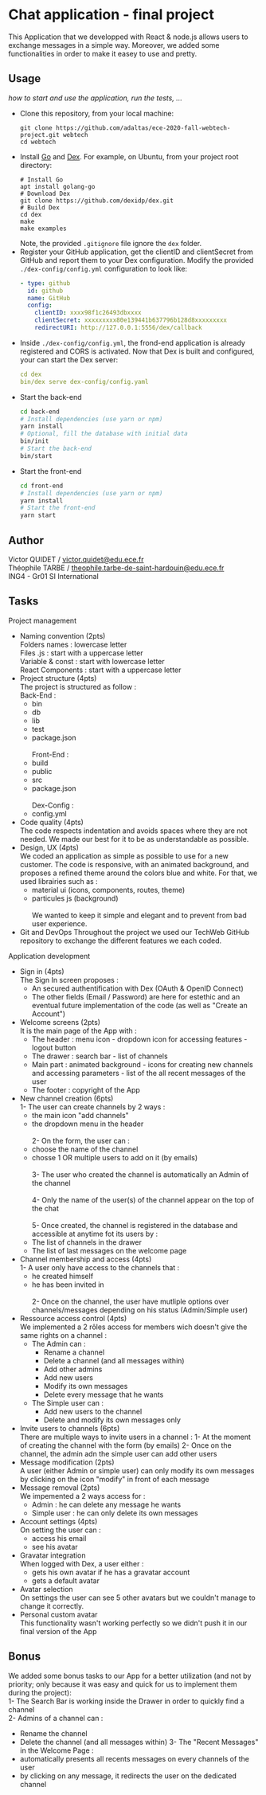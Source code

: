 
# Chat application - final project

This Application that we developped with React & node.js allows users to exchange messages in a simple way. Moreover, we added some functionalities in order to make it easey to use and pretty. 

## Usage

*how to start and use the application, run the tests, ...*

* Clone this repository, from your local machine:
  ```
  git clone https://github.com/adaltas/ece-2020-fall-webtech-project.git webtech
  cd webtech
  ```
* Install [Go](https://golang.org/) and [Dex](https://dexidp.io/docs/getting-started/). For example, on Ubuntu, from your project root directory:   
  ```
  # Install Go
  apt install golang-go
  # Download Dex
  git clone https://github.com/dexidp/dex.git
  # Build Dex
  cd dex
  make
  make examples
  ```
  Note, the provided `.gitignore` file ignore the `dex` folder.
* Register your GitHub application, get the clientID and clientSecret from GitHub and report them to your Dex configuration. Modify the provided `./dex-config/config.yml` configuration to look like:
  ```yaml
  - type: github
    id: github
    name: GitHub
    config:
      clientID: xxxx98f1c26493dbxxxx
      clientSecret: xxxxxxxxx80e139441b637796b128d8xxxxxxxxx
      redirectURI: http://127.0.0.1:5556/dex/callback
  ```
* Inside `./dex-config/config.yml`, the frond-end application is already registered and CORS is activated. Now that Dex is built and configured, your can start the Dex server:
  ```yaml
  cd dex
  bin/dex serve dex-config/config.yaml
  ```
* Start the back-end
  ```bash
  cd back-end
  # Install dependencies (use yarn or npm)
  yarn install
  # Optional, fill the database with initial data
  bin/init
  # Start the back-end
  bin/start
  ```
* Start the front-end
  ```bash
  cd front-end
  # Install dependencies (use yarn or npm)
  yarn install
  # Start the front-end
  yarn start
  ```

## Author

Victor QUIDET / victor.quidet@edu.ece.fr <br/>
Théophile TARBE / theophile.tarbe-de-saint-hardouin@edu.ece.fr <br/>
ING4 - Gr01 SI International

## Tasks

Project management

* Naming convention (2pts) <br/>
Folders names : lowercase letter <br/>
Files .js : start with a uppercase letter <br/>
Variable & const : start with lowercase letter <br/>
React Components : start with a uppercase letter
* Project structure (4pts) <br/>
The project is structured as follow : <br/>
Back-End :
  - bin
  - db
  - lib
  - test
  - package.json <br/><br/>
Front-End :
  - build
  - public
  - src 
  - package.json <br/><br/>
Dex-Config :
  - config.yml
* Code quality (4pts) <br/>
The code respects indentation and avoids spaces where they are not needed.
We made our best for it to be as understandable as possible.
* Design, UX (4pts) <br/>
We coded an application as simple as possible to use for a new customer. The code is responsive, with an animated background, and proposes a refined theme around the colors blue and white. For that, we used librairies such as : <br/>
  - material ui (icons, components, routes, theme) <br/>
  - particules js (background) <br/><br/>
We wanted to keep it simple and elegant and to prevent from bad user experience.
* Git and DevOps
Throughout the project we used our TechWeb GitHub repository to exchange the different features we each coded.

Application development

* Sign in (4pts) <br/>
The Sign In screen proposes :
  - An secured authentification with Dex (OAuth & OpenID Connect)
  - The other fields (Email / Password) are here for estethic and an eventual future implementation of the code (as well as "Create an Account")
* Welcome screens (2pts) <br/>
It is the main page of the App with :
  - The header : menu icon - dropdown icon for accessing features - logout button
  - The drawer : search bar - list of channels
  - Main part : animated background - icons for creating new channels and accessing parameters - list of the all recent messages of the user 
  - The footer : copyright of the App
* New channel creation (6pts) <br/>
1- The user can create channels by 2 ways :
  - the main icon "add channels"
  - the dropdown menu in the header <br/><br/>
2- On the form, the user can :
  - choose the name of the channel
  - chosse 1 OR multiple users to add on it (by emails) <br/><br/>
3- The user who created the channel is automatically an Admin of the channel <br/><br/>
4- Only the name of the user(s) of the channel appear on the top of the chat <br/><br/>
5- Once created, the channel is registered in the database and accessible at anytime fot its users by :
  - The list of channels in the drawer
  - The list of last messages on the welcome page
* Channel membership and access (4pts) <br/>
1- A user only have access to the channels that :
  - he created himself
  - he has been invited in <br/><br/>
2- Once on the channel, the user have mutliple options over channels/messages depending on his status (Admin/Simple user)
* Ressource access control (4pts) <br/>
We implemented a 2 rôles access for members wich doesn't give the same rights on a channel : <br/>
  - The Admin can :
    - Rename a channel
    - Delete a channel (and all messages within)
    - Add other admins
    - Add new users
    - Modify its own messages
    - Delete every message that he wants
  - The Simple user can :
    - Add new users to the channel
    - Delete and modify its own messages only
* Invite users to channels (6pts) <br/>
There are multiple ways to invite users in a channel :
1- At the moment of creating the channel with the form (by emails)
2- Once on the channel, the admin adn the simple user can add other users
* Message modification (2pts) <br/>
A user (either Admin or simple user) can only modify its own messages by clicking on the icon "modify" in front of each message
* Message removal (2pts) <br/>
We impemented a 2 ways access for :
  - Admin : he can delete any message he wants 
  - Simple user : he can only delete its own messages
* Account settings (4pts) <br/>
On setting the user can :
  - access his email
  - see his avatar
* Gravatar integration <br/>
When logged with Dex, a user either :
  - gets his own avatar if he has a gravatar account
  - gets a default avatar
* Avatar selection <br/>
On settings the user can see 5 other avatars but we couldn't manage to change it correctly.
* Personal custom avatar <br/>
This functionality wasn't working perfectly so we didn't push it in our final version of the App


## Bonus

We added some bonus tasks to our App for a better utilization (and not by priority; only because it was easy and quick for us to implement them during the project): <br/>
1- The Search Bar is working inside the Drawer in order to quickly find a channel <br/>
2- Admins of a channel can : <br/>
  - Rename the channel
  - Delete the channel (and all messages within)
3- The "Recent Messages" in the Welcome Page : <br/>
  - automatically presents all recents messages on every channels of the user
  - by clicking on any message, it redirects the user on the dedicated channel
